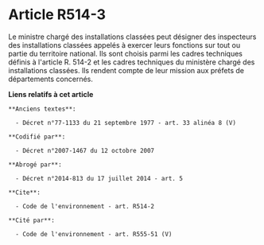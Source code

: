 # Article R514-3

Le ministre chargé des installations classées peut désigner des inspecteurs des installations classées appelés à exercer
leurs fonctions sur tout ou partie du territoire national. Ils sont choisis parmi les cadres techniques définis à l'article
R. 514-2 et les cadres techniques du ministère chargé des installations classées. Ils rendent compte de leur mission aux
préfets de départements concernés.

**Liens relatifs à cet article**

	**Anciens textes**:

	  - Décret n°77-1133 du 21 septembre 1977 - art. 33 alinéa 8 (V)

	**Codifié par**:

	  - Décret n°2007-1467 du 12 octobre 2007

	**Abrogé par**:

	  - Décret n°2014-813 du 17 juillet 2014 - art. 5

	**Cite**:

	  - Code de l'environnement - art. R514-2

	**Cité par**:

	  - Code de l'environnement - art. R555-51 (V)
